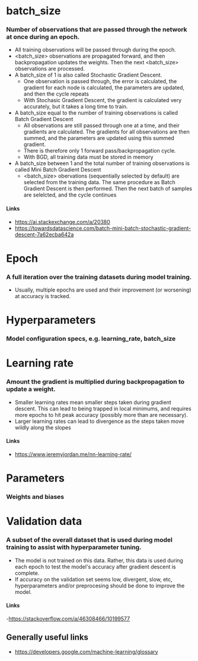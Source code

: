 # batch_size
### Number of observations that are passed through the network at once during an epoch. 
- All training observations will be passed through during the epoch. 
- <batch_size> observations are propagated forward, and then backpropagation updates the weights. Then the next <batch_size> observations are processed. 
- A batch_size of 1 is also called Stochastic Gradient Descent. 
  - One observation is passed through, the error is calculated, the gradient for each node is calculated, the parameters are updated, and then the cycle repeats
  - With Stochasic Gradient Descent, the gradient is calculated very accurately, but it takes a long time to train. 
- A batch_size equal to the number of training observations is called Batch Gradient Descent
  - All observations are still passed through one at a time, and their gradients are calculated. The gradients for all observations are then summed, and the parameters are updated using this summed gradient.
  - There is therefore only 1 forward pass/backpropagation cycle.
  - With BGD, all training data must be stored in memory
- A batch_size between 1 and the total number of training observations is called Mini Batch Gradient Descent
  - <batch_size> obervations (sequentially selected by default) are selected from the training data. The same procedure as Batch Gradient Descent is then performed. Then the next batch of samples are selelcted, and the cycle continues
#### Links
- https://ai.stackexchange.com/a/20380
- https://towardsdatascience.com/batch-mini-batch-stochastic-gradient-descent-7a62ecba642a

# Epoch
### A full iteration over the training datasets during model training.
- Usually, multiple epochs are used and their improvement (or worsening) at accuracy is tracked. 

# Hyperparameters
### Model configuration specs, e.g. learning_rate, batch_size

# Learning rate
### Amount the gradient is multiplied during backpropagation to update a weight.
- Smaller learning rates mean smaller steps taken during gradient descent. This can lead to being trapped in local minimums, and requires more epochs to hit peak accuracy (possibly more than are necessary). 
- Larger learning rates can lead to divergence as the steps taken move wildly along the slopes
#### Links
- https://www.jeremyjordan.me/nn-learning-rate/

# Parameters
### Weights and biases

# Validation data
### A subset of the overall dataset that is used during model training to assist with hyperparameter tuning. 
- The model is not trained on this data. Rather, this data is used during each epoch to test the model's accuracy after gradient descent is complete.
- If accuracy on the validation set seems low, divergent, slow, etc, hyperparameters and/or preprocesing should be done to improve the model.
#### Links
-https://stackoverflow.com/a/46308466/10199577

## Generally useful links
- https://developers.google.com/machine-learning/glossary